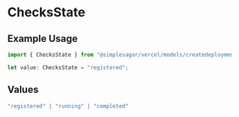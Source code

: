 # ChecksState

## Example Usage

```typescript
import { ChecksState } from "@simplesagar/vercel/models/createdeploymentop.js";

let value: ChecksState = "registered";
```

## Values

```typescript
"registered" | "running" | "completed"
```